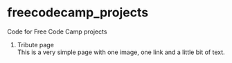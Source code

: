 # freecodecamp_projects
Code for Free Code Camp projects
<br>
1. Tribute page<br>
This is a very simple page with one image, one link and a little bit of text.<br><br>
